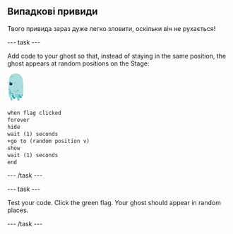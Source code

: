 ## Випадкові привиди

Твого привида зараз дуже легко зловити, оскільки він не рухається!

\--- task \---

Add code to your ghost so that, instead of staying in the same position, the ghost appears at random positions on the Stage:

![спрайт привида](images/ghost-sprite.png)

```blocks3
when flag clicked
forever
hide
wait (1) seconds
+go to (random position v)
show
wait (1) seconds
end
```

\--- /task \---

\--- task \---

Test your code. Click the green flag. Your ghost should appear in random places.

\--- /task \---